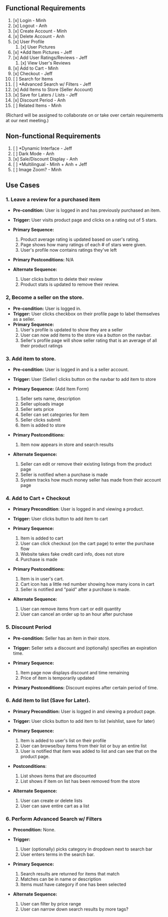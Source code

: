 ## Functional Requirements

1. [x] Login  - Minh
2. [x] Logout - Anh
3. [x] Create Account - Minh
4. [x] Delete Account - Anh
5. [x] User Profile
   1. [x] User Pictures
6. [x] \*Add Item Pictures - Jeff
7. [x] Add User Ratings/Reviews - Jeff
   1. [x] View User's Reviews
8. [x] Add to Cart - Minh
9. [x] Checkout - Jeff
10. [ ] Search for Items
11. [ ] \*Advanced Search w/ Filters - Jeff
12. [x] Add Items to Store (Seller Account)
13. [x] Save for Laters / Lists - Jeff
14. [x] Discount Period - Anh
15. [ ] Related Items - Minh

(Richard will be assigned to collaborate on or take over certain requirements at our next meeting.)

## Non-functional Requirements

1. [ ] \*Dynamic Interface - Jeff
2. [ ] Dark Mode - Anh
3. [x] Sale/Discount Display - Anh
4. [ ] \*Multilingual - Minh + Anh + Jeff
5. [ ] Image Zoom? - Minh

## Use Cases

### 1. Leave a review for a purchased item
- **Pre-condition:** User is logged in and has previously purchased an item.

- **Trigger:** User visits product page and clicks on a rating out of 5 stars.

- **Primary Sequence:** 
  1. Product average rating is updated based on user's rating.
  2. Page shows how many ratings of each # of stars were given.
  3. User's profile now contains ratings they've left

- **Primary Postconditions:** N/A

- **Alternate Sequence:** 
  1. User clicks button to delete their review
  2. Product stats is updated to remove their review.
  
  
### 2, Become a seller on the store.

- **Pre-condition:** User is logged in.
- **Trigger:** User clicks checkbox on their profile page to label themselves as a seller.
- **Primary Sequence:**
  1. User's profile is updated to show they are a seller
  2. User can now add items to the store via a button on the navbar.
  3. Seller's profile page will show seller rating that is an average of all their product ratings

### 3. Add item to store.
- **Pre-condition:** User is logged in and is a seller account.

- **Trigger:** User (Seller) clicks button on the navbar to add item to store

- **Primary Sequence:** (Add Item Form)
 
  1. Seller sets name, description
  2. Seller uploads image
  3. Seller sets price
  4. Seller can set categories for item
  5. Seller clicks submit
  6. Item is added to store
  
- **Primary Postconditions:**
  1. Item now appears in store and search results

- **Alternate Sequence:** 
  1. Seller can edit or remove their existing listings from the product page
  2. Seller is notified when a purchase is made
  3. System tracks how much money seller has made from their account page

### 4. Add to Cart + Checkout

- **Primary Precondition**: User is logged in and viewing a product.
- **Trigger:** User clicks button to add item to cart

- **Primary Sequence:**
  1. Item is added to cart
  3. User can click checkout (on the cart page) to enter the purchase flow
  4. Website takes fake credit card info, does not store
  5. Purchase is made

- **Primary Postconditions:** 
  1. Item is in user's cart.
  2. Cart icon has a little red number showing how many icons in cart
  3. Seller is notified and "paid" after a purchase is made.

- **Alternate Sequence:**
  1. User can remove items from cart or edit quantity
  2. User can cancel an order up to an hour after purchase

### 5. Discount Period
- **Pre-condition:** Seller has an item in their store.

- **Trigger:** Seller sets a discount and (optionally) specifies an expiration time.

- **Primary Sequence:**
  1. Item page now displays discount and time remaining
  2. Price of item is temporarily updated

- **Primary Postconditions:** Discount expires after certain period of time.

### 6. Add item to list (Save for Later).
- **Primary Precondition:** User is logged in and viewing a product page.
- **Trigger:** User clicks button to add item to list (wishlist, save for later)

- **Primary Sequence:**
  1. Item is added to user's list on their profile
  2. User can browse/buy items from their list or buy an entire list
  3. User is notified that item was added to list and can see that on the product page.
 
- **Postconditions**:
  1. List shows items that are discounted
  2. List shows if item on list has been removed from the store
  
- **Alternate Sequence:** 
  1. User can create or delete lists
  2. User can save entire cart as a list

### 6. Perform Advanced Search w/ Filters

- **Precondition:** None.
- **Trigger:**
  1. User (optionally) picks category in dropdown next to search bar
  2. User enters terms in the search bar.
  
- **Primary Sequence:**
  
  1. Search results are returned for items that match
  2. Matches can be in name or description
  3. Items must have category if one has been selected

- **Alternate Sequence:**
  
  1. User can filter by price range
  2. User can narrow down search results by more tags?
